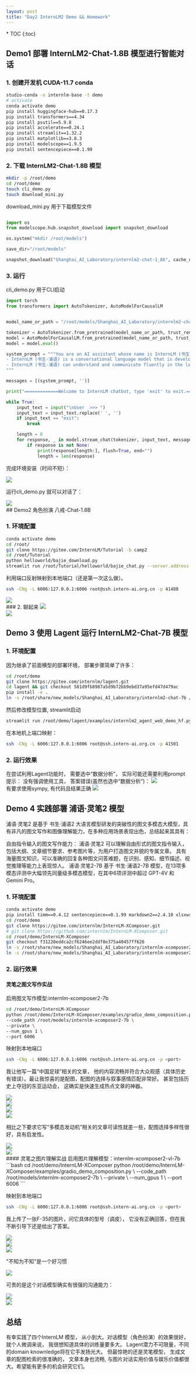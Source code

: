 ```yaml
---
layout: post
title: "Day2 InternLM2 Demo && Homework"
---
```


<nav class="toc-fixed" markdown="1">
* TOC
{:toc}
</nav>

## Demo1 部署 InternLM2-Chat-1.8B 模型进行智能对话
### 1. 创建开发机 CUDA-11.7 conda




```bash
studio-conda -o internlm-base -t demo
# activate
conda activate demo
pip install huggingface-hub==0.17.3
pip install transformers==4.34 
pip install psutil==5.9.8
pip install accelerate==0.24.1
pip install streamlit==1.32.2 
pip install matplotlib==3.8.3 
pip install modelscope==1.9.5
pip install sentencepiece==0.1.99
```

### 2. 下载 InternLM2-Chat-1.8B 模型
```bash
mkdir -p /root/demo
cd /root/demo
touch cli_demo.py
touch download_mini.py
```

download_mini.py 用于下载模型文件
```python

import os
from modelscope.hub.snapshot_download import snapshot_download

os.system("mkdir /root/models")

save_dir="/root/models"

snapshot_download("Shanghai_AI_Laboratory/internlm2-chat-1_8b", cache_dir=save_dir, revision='v1.1.0')
```

### 3. 运行
cli_demo.py 用于CLI启动
```python
import torch
from transformers import AutoTokenizer, AutoModelForCausalLM


model_name_or_path = "/root/models/Shanghai_AI_Laboratory/internlm2-chat-1_8b"

tokenizer = AutoTokenizer.from_pretrained(model_name_or_path, trust_remote_code=True, device_map='cuda:0')
model = AutoModelForCausalLM.from_pretrained(model_name_or_path, trust_remote_code=True, torch_dtype=torch.bfloat16, device_map='cuda:0')
model = model.eval()

system_prompt = """You are an AI assistant whose name is InternLM (书生·浦语).
- InternLM (书生·浦语) is a conversational language model that is developed by Shanghai AI Laboratory (上海人工智能实验室). It is designed to be helpful, honest, and harmless.
- InternLM (书生·浦语) can understand and communicate fluently in the language chosen by the user such as English and 中文.
"""

messages = [(system_prompt, '')]

print("=============Welcome to InternLM chatbot, type 'exit' to exit.=============")

while True:
    input_text = input("\nUser  >>> ")
    input_text = input_text.replace(' ', '')
    if input_text == "exit":
        break

    length = 0
    for response, _ in model.stream_chat(tokenizer, input_text, messages):
        if response is not None:
            print(response[length:], flush=True, end="")
            length = len(response)
```

完成环境安装（时间不短）：

<image src="img/env1.8B.png"/>
<br/>

运行cli_demo.py 就可以对话了：

<image src="img/1.8B.png"/>
<br/>
## Demo2 角色扮演 八戒-Chat-1.8B

### 1. 环境配置
```bash
conda activate demo
cd /root/
git clone https://gitee.com/InternLM/Tutorial -b camp2
cd /root/Tutorial
python helloworld/bajie_download.py
streamlit run /root/Tutorial/helloworld/bajie_chat.py --server.address 127.0.0.1 --server.port 6006
```

利用端口反射映射到本地端口（还是第一次这么做）。
```bash
ssh -CNg -L 6006:127.0.0.1:6006 root@ssh.intern-ai.org.cn -p 41488
```

<image src="img/port.jpg"/>
<br/>
### 2. 聊起来
<image src="img/pig.png"/>
<br/>

<image src="img/pig2.png"/>
<br/>

## Demo 3 使用 Lagent 运行 InternLM2-Chat-7B 模型
### 1. 环境配置
因为继承了前面横型的部署环境， 部署步骤简单了许多：
```bash
cd /root/demo
git clone https://gitee.com/internlm/lagent.git
cd lagent && git checkout 581d9fb8987a5d9b72bb9ebd37a95efd47d479ac
pip install -e .
ln -s /root/share/new_models/Shanghai_AI_Laboratory/internlm2-chat-7b /root/models/internlm2-chat-7b
```

然后修改模型位置, streamlit启动
```bash
streamlit run /root/demo/lagent/examples/internlm2_agent_web_demo_hf.py --server.address 127.0.0.1 --server.port 6006
```
在本地机上端口映射：
```bash
ssh -CNg -L 6006:127.0.0.1:6006 root@ssh.intern-ai.org.cn -p 41501
```
### 2. 运行效果
在尝试利用Lagent功能时， 需要选中“数据分析”， 实际可能还需要利用prompt提示：
没有强调使用工具， 答案错误(虽然也选中“数据分析”)：
<image src="img/lagent1.png"/>
<br/>
有要求使用sympy, 有代码且结果正确
<image src="img/lagent2.png"/>
<br/>
## Demo 4 实践部署 浦语·灵笔2 模型
浦语·灵笔2 是基于 书生·浦语2 大语言模型研发的突破性的图文多模态大模型，具有非凡的图文写作和图像理解能力，在多种应用场景表现出色，总结起来其具有：

自由指令输入的图文写作能力： 浦语·灵笔2 可以理解自由形式的图文指令输入，包括大纲、文章细节要求、参考图片等，为用户打造图文并貌的专属文章。
具有海量图文知识，可以准确的回复各种图文问答难题，在识别、感知、细节描述、视觉推理等能力上表现惊人。
浦语·灵笔2-7B 基于 书生·浦语2-7B 模型，在13项多模态评测中大幅领先同量级多模态模型，在其中6项评测中超过 GPT-4V 和 Gemini Pro。

### 1. 环境配置
```bash
conda activate demo
pip install timm==0.4.12 sentencepiece==0.1.99 markdown2==2.4.10 xlsxwriter==3.1.2 gradio==4.13.0 modelscope==1.9.5
cd /root/demo
git clone https://gitee.com/internlm/InternLM-XComposer.git
# git clone https://github.com/internlm/InternLM-XComposer.git
cd /root/demo/InternLM-XComposer
git checkout f31220eddca2cf6246ee2ddf8e375a40457ff626
ln -s /root/share/new_models/Shanghai_AI_Laboratory/internlm-xcomposer2-7b /root/models/internlm-xcomposer2-7b
ln -s /root/share/new_models/Shanghai_AI_Laboratory/internlm-xcomposer2-vl-7b /root/models/internlm-xcomposer2-vl-7b
```

### 2. 运行效果

#### 灵笔之图文写作实战
启用图文写作模型:internlm-xcomposer2-7b
```bash
cd /root/demo/InternLM-XComposer
python /root/demo/InternLM-XComposer/examples/gradio_demo_composition.py  \
--code_path /root/models/internlm-xcomposer2-7b \
--private \
--num_gpus 1 \
--port 6006
```

映射到本地端口
```bash
ssh -CNg -L 6006:127.0.0.1:6006 root@ssh.intern-ai.org.cn -p <port>
```

我让他写一篇“中国足球”相关的文章， 他的内容流畅并符合大众观感（具体历史有错误）。最让我惊喜的是配图，配图的选择与叙事感情匹配非常好。
甚至包括历史上夺冠的东亚运动会， 这确实是快速生成热点文章的神器。

<image src="img/soccer1.png"/>
<br/>
<image src="img/soccer2.png"/>
<br/>
<image src="img/soccer3.png"/>
<br/>
<image src="img/soccer4.png"/>
<br/>

相比之下要求它写“多模态发动机”相关的文章可读性就差一些，配图选择多样性很好，具有启发性。

<image src="img/engine1.png"/>
<br/>
<image src="img/engine2.png"/>
<br/>
#### 灵笔之图片理解实战
启用图片理解模型：internlm-xcomposer2-vl-7b
```bash
cd /root/demo/InternLM-XComposer
python /root/demo/InternLM-XComposer/examples/gradio_demo_composition.py  \
--code_path /root/models/internlm-xcomposer2-7b \
--private \
--num_gpus 1 \
--port 6006
```

映射到本地端口
```bash
ssh -CNg -L 6006:127.0.0.1:6006 root@ssh.intern-ai.org.cn -p <port>
```
我上传了一张F-35的图片，问它具体的型号（调皮）， 它没有正确回答，但在我不断引导下还是给出了答案。

<image src="img/plane1.png"/>
<br/>
<image src="img/plane2.png"/>
<br/>
<image src="img/plane3.png"/>
<br/>

"不知为不知"是一个好习惯

<image src="img/giraffe.png"/>
<br/>

可贵的是这个对话模型确实有很强的沟通能力：

<image src="img/cemetery2.png"/>
<br/>

<image src="img/cemetery1.png"/>
<br/>

## 总结
有幸实践了四个InternLM 模型， 从小到大。对话模型（角色扮演）的效果很好， 就个人微调来说， 我很想知道具体的训练量要多大。 Lagent潜力不可限量，不同的domain knownledge将在它手发扬光大。 但最惊艳的还是灵笔模型， 生成文章的配图检索的很准确的， 文章本身也流畅, 与图片对话实用价值与娱乐价值都很大。希望能有更多的机会研究它们。



